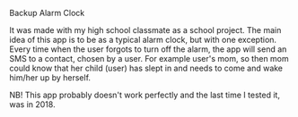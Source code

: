 Backup Alarm Clock

It was made with my high school classmate as a school project. The main idea of this app is to be as a typical alarm clock, but with one exception. Every time when the user forgots to turn off the alarm, the app will send an SMS to a contact, chosen by a user. For example user's mom, so then mom could know that her child (user) has slept in and needs to come and wake him/her up by herself.

NB! This app probably doesn't work perfectly and the last time I tested it, was in 2018.  
